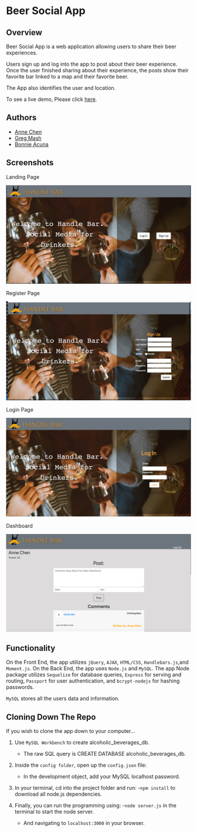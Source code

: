 # Beer Social App

## Overview

Beer Social App is a web application allowing users to share their beer
experiences.

Users sign up and log into the app to post about their beer experience. Once the user finished sharing
about their experience, the posts show their favorite bar linked to a map and their favorite beer.

The App also identifies the user and location.

To see a live demo, Please click [here](https://limitless-basin-10585.herokuapp.com/).

## Authors

- [Anne Chen](https://github.com/ac5599656)
- [Greg Mash](https://github.com/GregMash)
- [Bonnie Acuna](https://github.com/BonnieAcuna)

## Screenshots

Landing Page

![alt text](/public/assets/images/landing.png)

Register Page

![alt text](/public/assets/images/register.png)

Login Page

![alt text](/public/assets/images/login.png)

Dashboard

![alt text](/public/assets/images/dashboard.png)

## Functionality

On the Front End, the app utilizes `jQuery`, `AJAX`, `HTML/CSS`, `Handlebars.js`,and `Moment.js`.
On the Back End, the app uses `Node.js` and `MySQL`. The app Node package utilizes `Sequelize` for database queries, `Express` for serving and routing, `Passport` for user authentication, and `bcrypt-nodejs` for hashing passwords.

`MySQL` stores all the users data and information.

## Cloning Down The Repo

If you wish to clone the app down to your computer...

1.  Use `MySQL Workbench` to create alcoholic_beverages_db.

    - The raw SQL query is CREATE DATABASE alcoholic_beverages_db.

2.  Inside the `config folder`, open up the `config.json` file:

    - In the development object, add your MySQL localhost password.

3.  In your terminal, cd into the project folder and run: -`npm install` to download all node.js dependencies.

4.  Finally, you can run the programming using: -`node server.js` in the terminal to start the node server.
    - And navigating to `localhost:3000` in your browser.
